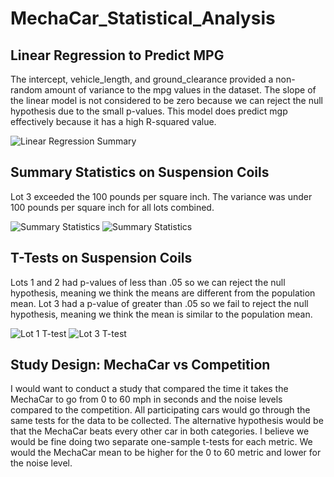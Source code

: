 # MechaCar_Statistical_Analysis

## Linear Regression to Predict MPG
The intercept, vehicle_length, and ground_clearance provided a non-random amount of variance to the mpg values in the dataset.
The slope of the linear model is not considered to be zero because we can reject the null hypothesis due to the small p-values.
This model does predict mgp effectively because it has a high R-squared value.

![Linear Regression Summary]("C:\Users\Brandon\Bootcamp\R_Analysis\Deliv1.PNG")

## Summary Statistics on Suspension Coils
Lot 3 exceeded the 100 pounds per square inch. The variance was under 100 pounds per square inch for all lots combined.

![Summary Statistics]("C:\Users\Brandon\Bootcamp\R_Analysis\Deliv2.PNG")
![Summary Statistics]("C:\Users\Brandon\Bootcamp\R_Analysis\Deliv2.2.PNG")

## T-Tests on Suspension Coils
Lots 1 and 2 had p-values of less than .05 so we can reject the null hypothesis, meaning we think the means are different from the population mean. Lot 3 had a p-value of greater than .05 so we fail to reject the null hypothesis, meaning we think the mean is similar to the population mean.

![Lot 1 T-test]("C:\Users\Brandon\Bootcamp\R_Analysis\Deliv3.PNG")
![Lot 3 T-test]("C:\Users\Brandon\Bootcamp\R_Analysis\Deliv3.2.PNG")

## Study Design: MechaCar vs Competition
I would want to conduct a study that compared the time it takes the MechaCar to go from 0 to 60 mph in seconds and the noise levels compared to the competition. All participating cars would go through the same tests for the data to be collected. The alternative hypothesis would be that the MechaCar beats every other car in both categories. I believe we would be fine doing two separate one-sample t-tests for each metric. We would the MechaCar mean to be higher for the 0 to 60 metric and lower for the noise level.
